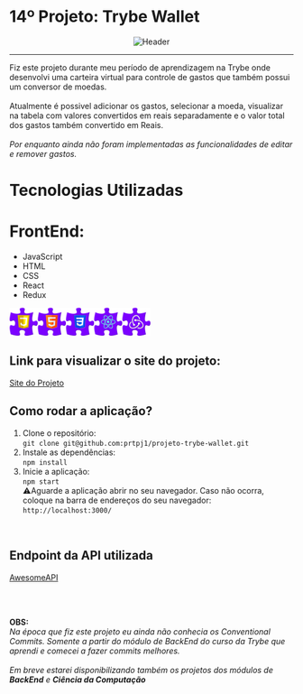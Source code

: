 # 14º Projeto: Trybe Wallet
<p align="center">
  <img src="https://github.com/prtpj1/projeto-trybe-wallet/blob/main/Images/Preview.png" alt="Header" />
</p>
<hr/>
Fiz este projeto durante meu período de aprendizagem na Trybe onde desenvolvi uma carteira virtual para controle de gastos que também possui um conversor de moedas. </br> </br>
Atualmente é possivel adicionar os gastos, selecionar a moeda, visualizar na tabela com valores convertidos em reais separadamente e o valor total dos gastos também convertido em Reais. </br> </br>
<i>Por enquanto ainda não foram implementadas as funcionalidades de editar e remover gastos.</i>

# Tecnologias Utilizadas 

# FrontEnd: 

* JavaScript
* HTML
* CSS
* React
* Redux

<img src="https://github.com/prtpj1/prtpj1/blob/main/Github%20Imgs/JavaScript2.png" width="50" height="50" alt="JavaScript" /><img src="https://github.com/prtpj1/prtpj1/blob/main/Github%20Imgs/html2.png" width="50" height="50" alt="HTML" /><img src="https://github.com/prtpj1/prtpj1/blob/main/Github%20Imgs/CSS2.png" width="50" height="50" alt="CSS" /><img src="https://github.com/prtpj1/prtpj1/blob/main/Github%20Imgs/React2.png" width="50" height="50" alt="React" /><img src="https://github.com/prtpj1/prtpj1/blob/main/Github%20Imgs/Redux2.png" width="50" height="50" alt="Redux" />

## Link para visualizar o site do projeto:

[Site do Projeto](https://prtpj-my-wallet.netlify.app/)

## Como rodar a aplicação?

1. Clone o repositório: <br>
`git clone git@github.com:prtpj1/projeto-trybe-wallet.git` 
2. Instale as dependências: <br>
`npm install`
3. Inicie a aplicação: <br>
`npm start` <br>
⚠️Aguarde a aplicação abrir no seu navegador. Caso não ocorra, coloque na barra de endereços do seu navegador: `http://localhost:3000/`
</br>

## Endpoint da API utilizada

[AwesomeAPI](https://economia.awesomeapi.com.br/json/all)

</br>
</br>

**OBS:**
</br>
*Na época que fiz este projeto eu ainda não conhecia os Conventional Commits. Somente a partir do módulo de BackEnd do curso da Trybe que aprendi e comecei a fazer commits melhores.
</br>
</br>
Em breve estarei disponibilizando também os projetos dos módulos de **BackEnd** e **Ciência da Computação***

